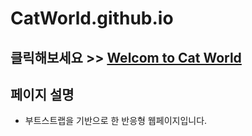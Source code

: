 # CatWorld.github.io
## 클릭해보세요 >> [Welcom to Cat World](https://jykim3097.github.io/CatWorld.github.io/)

## 페이지 설명
* 부트스트랩을 기반으로 한 반응형 웹페이지입니다.
